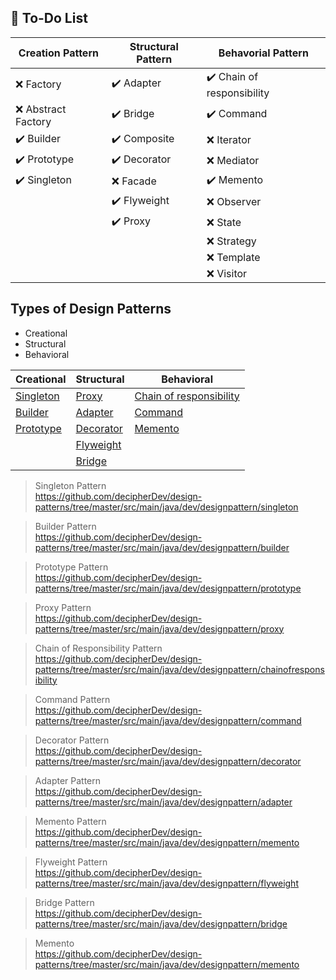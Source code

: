 ## 📓 To-Do List

| Creation Pattern      |  Structural Pattern   | Behavorial Pattern          |
|-----------------------|-----------------------|-----------------------------|
| :x: Factory           | ✔️ Adapter            | ✔️ Chain of responsibility |
| :x: Abstract Factory  | ✔️ Bridge             | ✔️  Command                |
| ✔️ Builder           | ✔️ Composite           | :x: Iterator               |
| ✔️ Prototype         | ✔️ Decorator          | :x: Mediator                |
| ✔️ Singleton         | ❌ Facade             | ✔️ Memento                 |
|                       | ✔️ Flyweight          | :x: Observer                | 
|                       | ✔️ Proxy              | :x: State                  |
|                       |                        | :x: Strategy               |
|                       |                        | :x: Template               |
|                       |                        | :x: Visitor                |

## Types of Design Patterns

* Creational
* Structural
* Behavioral


|Creational       | Structural          | Behavioral              | 
|-----------------|---------------------|-------------------------|
| [Singleton](https://github.com/decipherDev/design-patterns/tree/master/src/main/java/dev/designpattern/singleton)       | [Proxy](https://github.com/decipherDev/design-patterns/tree/master/src/main/java/dev/designpattern/proxy)               | [Chain of responsibility](https://github.com/decipherDev/design-patterns/tree/master/src/main/java/dev/designpattern/chainofresponsibility) |
| [Builder](https://github.com/decipherDev/design-patterns/tree/master/src/main/java/dev/designpattern/builder)         |   [Adapter](https://github.com/decipherDev/design-patterns/tree/master/src/main/java/dev/designpattern/adapter)                  | [Command](https://github.com/decipherDev/design-patterns/tree/master/src/main/java/dev/designpattern/command)                 |
| [Prototype](https://github.com/decipherDev/design-patterns/tree/master/src/main/java/dev/designpattern/prototype) |[Decorator](https://github.com/decipherDev/design-patterns/tree/master/src/main/java/dev/designpattern/decorator) | [Memento](https://github.com/decipherDev/design-patterns/tree/master/src/main/java/dev/designpattern/memento) |
| |[Flyweight](https://github.com/decipherDev/design-patterns/tree/master/src/main/java/dev/designpattern/flyweight) | |
| |[Bridge](https://github.com/decipherDev/design-patterns/tree/master/src/main/java/dev/designpattern/bridge) | |

> Singleton Pattern <br>
https://github.com/decipherDev/design-patterns/tree/master/src/main/java/dev/designpattern/singleton

> Builder Pattern <br>
https://github.com/decipherDev/design-patterns/tree/master/src/main/java/dev/designpattern/builder

> Prototype Pattern <br>
https://github.com/decipherDev/design-patterns/tree/master/src/main/java/dev/designpattern/prototype

> Proxy Pattern <br>
https://github.com/decipherDev/design-patterns/tree/master/src/main/java/dev/designpattern/proxy

> Chain of Responsibility Pattern <br>
https://github.com/decipherDev/design-patterns/tree/master/src/main/java/dev/designpattern/chainofresponsibility

> Command Pattern <br>
https://github.com/decipherDev/design-patterns/tree/master/src/main/java/dev/designpattern/command

> Decorator Pattern <br>
https://github.com/decipherDev/design-patterns/tree/master/src/main/java/dev/designpattern/decorator

> Adapter Pattern <br>
https://github.com/decipherDev/design-patterns/tree/master/src/main/java/dev/designpattern/adapter

> Memento Pattern <br>
https://github.com/decipherDev/design-patterns/tree/master/src/main/java/dev/designpattern/memento

> Flyweight Pattern <br>
https://github.com/decipherDev/design-patterns/tree/master/src/main/java/dev/designpattern/flyweight

> Bridge Pattern <br>
https://github.com/decipherDev/design-patterns/tree/master/src/main/java/dev/designpattern/bridge

> Memento <br>
https://github.com/decipherDev/design-patterns/tree/master/src/main/java/dev/designpattern/memento
